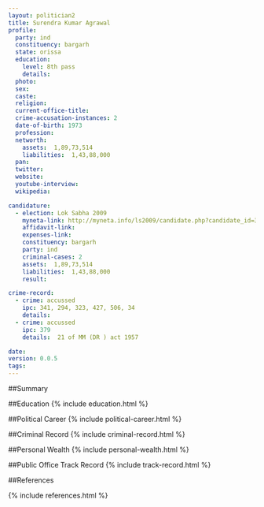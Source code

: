 ```yaml
---
layout: politician2
title: Surendra Kumar Agrawal
profile: 
  party: ind
  constituency: bargarh
  state: orissa
  education: 
    level: 8th pass
    details: 
  photo: 
  sex: 
  caste: 
  religion: 
  current-office-title: 
  crime-accusation-instances: 2
  date-of-birth: 1973
  profession: 
  networth: 
    assets:  1,89,73,514
    liabilities:  1,43,88,000
  pan: 
  twitter: 
  website: 
  youtube-interview: 
  wikipedia: 

candidature: 
  - election: Lok Sabha 2009
    myneta-link: http://myneta.info/ls2009/candidate.php?candidate_id=379
    affidavit-link: 
    expenses-link: 
    constituency: bargarh 
    party: ind
    criminal-cases: 2
    assets:  1,89,73,514
    liabilities:  1,43,88,000
    result:  

crime-record: 
  - crime: accussed
    ipc: 341, 294, 323, 427, 506, 34
    details:    
  - crime: accussed
    ipc: 379
    details:  21 of MM (DR ) act 1957  

date: 
version: 0.0.5
tags: 
---
```

##Summary


##Education
{% include education.html %}


##Political Career
{% include political-career.html %}


##Criminal Record
{% include criminal-record.html %}


##Personal Wealth
{% include personal-wealth.html %}


##Public Office Track Record
{% include track-record.html %}


##References


{% include references.html %}